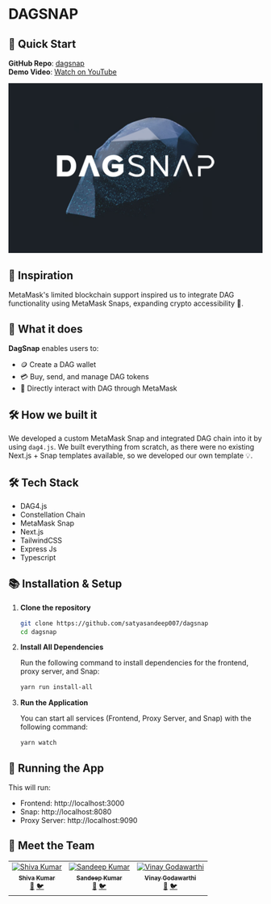# DAGSNAP

## 🚀 Quick Start

**GitHub Repo**: [dagsnap](https://github.com/satyasandeep007/dagsnap)  
**Demo Video**: [Watch on YouTube](https://www.youtube.com)

![DAG Snap Demo](./demo/dagsnap_thumb.png)

## 🌟 Inspiration

MetaMask's limited blockchain support inspired us to integrate DAG functionality using MetaMask Snaps, expanding crypto accessibility 🚀.

## 🔧 What it does

**DagSnap** enables users to:

- 🪙 Create a DAG wallet
- 💳 Buy, send, and manage DAG tokens
- 📲 Directly interact with DAG through MetaMask

## 🛠️ How we built it

We developed a custom MetaMask Snap and integrated DAG chain into it by using `dag4.js`. We built everything from scratch, as there were no existing Next.js + Snap templates available, so we developed our own template 💡.

## 🛠️ Tech Stack

- DAG4.js
- Constellation Chain
- MetaMask Snap
- Next.js
- TailwindCSS
- Express Js
- Typescript

## 📚 Installation & Setup

1. **Clone the repository**

   ```bash
   git clone https://github.com/satyasandeep007/dagsnap
   cd dagsnap
   ```

2. **Install All Dependencies**

   Run the following command to install dependencies for the frontend, proxy server, and Snap:

   ```bash
   yarn run install-all
   ```

3. **Run the Application**

   You can start all services (Frontend, Proxy Server, and Snap) with the following command:

   ```bash
   yarn watch
   ```

## 🚀 Running the App

This will run:

- Frontend: http://localhost:3000
- Snap: http://localhost:8080
- Proxy Server: http://localhost:9090

## 👥 Meet the Team

<table>
  <tr>
    <td align="center">
      <a href="https://github.com/shivamangina">
        <img src="https://github.com/shivamangina.png" width="100px;" alt="Shiva Kumar"/><br />
        <sub><b>Shiva Kumar</b></sub>
      </a><br />
      <a href="https://www.linkedin.com/in/shivamangina/" title="LinkedIn">💼</a>
      <a href="https://twitter.com/shivakmangina" title="Twitter">🐦</a>
    </td>
    <td align="center">
      <a href="https://github.com/satyasandeep007">
        <img src="https://github.com/satyasandeep007.png" width="100px;" alt="Sandeep Kumar"/><br />
        <sub><b>Sandeep Kumar</b></sub>
      </a><br />
      <a href="https://www.linkedin.com/in/satyasandeep" title="LinkedIn">💼</a>
      <a href="https://twitter.com/satyasandeep76" title="Twitter">🐦</a>
    </td>
    <td align="center">
      <a href="https://github.com/vinay4656">
        <img src="https://github.com/vinay4656.png" width="100px;" alt="Vinay Godawarthi"/><br />
        <sub><b>Vinay Godawarthi</b></sub>
      </a><br />
      <a href="https://www.linkedin.com/in/vinaygodawarthi/" title="LinkedIn">💼</a>
      <a href="https://twitter.com/vinaygodawarthi" title="Twitter">🐦</a>
    </td>
  </tr>
</table>
